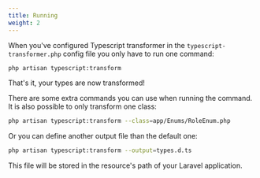 ```yaml
---
title: Running
weight: 2
---
```


When you've configured Typescript transformer in the `typescript-transformer.php` config file you only have to run one command:

```bash
php artisan typescript:transform
```

That's it, your types are now transformed!

There are some extra commands you can use when running the command. It is also possible to only transform one class:
                                                                    
```bash
php artisan typescript:transform --class=app/Enums/RoleEnum.php
```

Or you can define another output file than the default one:

```bash
php artisan typescript:transform --output=types.d.ts
```

This file will be stored in the resource's path of your Laravel application.
